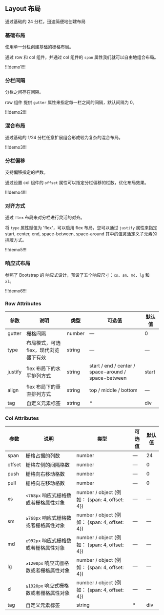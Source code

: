 ## Layout 布局

通过基础的 24 分栏，迅速简便地创建布局

### 基础布局

使用单一分栏创建基础的栅格布局。

通过 row 和 col 组件，并通过 col 组件的 `span` 属性我们就可以自由地组合布局。

!!!demo1!!!

### 分栏间隔

分栏之间存在间隔。

row 组件 提供 `gutter` 属性来指定每一栏之间的间隔，默认间隔为 0。

!!!demo2!!!

### 混合布局

通过基础的 1/24 分栏任意扩展组合形成较为复杂的混合布局。

!!!demo3!!!

### 分栏偏移

支持偏移指定的栏数。

通过设置 col 组件的 `offset` 属性可以指定分栏偏移的栏数，优化布局效果。

!!!demo4!!!

### 对齐方式

通过 `flex` 布局来对分栏进行灵活的对齐。

将 `type` 属性赋值为 'flex'，可以启用 flex 布局，您可以通过 `justify` 属性来指定 start, center, end, space-between, space-around 其中的值灵活定义子元素的排版方式。

!!!demo5!!!

### 响应式布局

参照了 Bootstrap 的 响应式设计，预设了五个响应尺寸：`xs`、`sm`、`md`、`lg` 和 `xl`。

!!!demo6!!!

### Row Attributes

| 参数    | 说明                                  | 类型   | 可选值                                              | 默认值 |
| ------- | ------------------------------------- | ------ | --------------------------------------------------- | ------ |
| gutter  | 栅格间隔                              | number | —                                                   | 0      |
| type    | 布局模式，可选 flex，现代浏览器下有效 | string | —                                                   | —      |
| justify | flex 布局下的水平排列方式             | string | start / end / center / space-around / space-between | start  |
| align   | flex 布局下的垂直排列方式             | string | top / middle / bottom                               | —      |
| tag     | 自定义元素标签                        | string | \*                                                  | div    |

### Col Attributes

| 参数   | 说明                                   | 类型                                          | 可选值 | 默认值 |
| ------ | -------------------------------------- | --------------------------------------------- | ------ | ------ |
| span   | 栅格占据的列数                         | number                                        | —      | 24     |
| offset | 栅格左侧的间隔格数                     | number                                        | —      | 0      |
| push   | 栅格向右移动格数                       | number                                        | —      | 0      |
| pull   | 栅格向左移动格数                       | number                                        | —      | 0      |
| xs     | `<768px` 响应式栅格数或者栅格属性对象  | number / object (例如： {span: 4, offset: 4}) | —      | —      |
| sm     | `≥768px` 响应式栅格数或者栅格属性对象  | number / object (例如： {span: 4, offset: 4}) | —      | —      |
| md     | `≥992px` 响应式栅格数或者栅格属性对象  | number / object (例如： {span: 4, offset: 4}) | —      | —      |
| lg     | `≥1200px` 响应式栅格数或者栅格属性对象 | number / object (例如： {span: 4, offset: 4}) | —      | —      |
| xl     | `≥1920px` 响应式栅格数或者栅格属性对象 | number / object (例如： {span: 4, offset: 4}) | —      | —      |
| tag    | 自定义元素标签                         | string                                        | \*     | div    |
